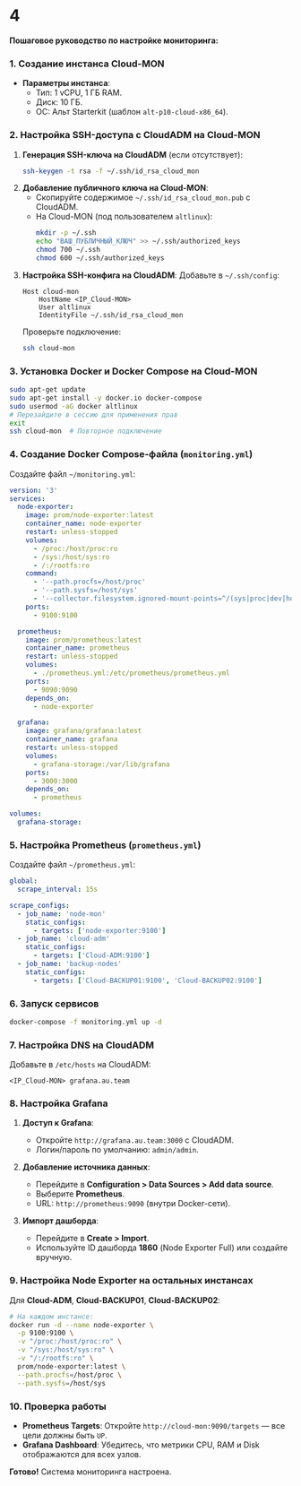 # 4

**Пошаговое руководство по настройке мониторинга:**

### 1. Создание инстанса Cloud-MON
- **Параметры инстанса**:
  - Тип: 1 vCPU, 1 ГБ RAM.
  - Диск: 10 ГБ.
  - ОС: Альт Starterkit (шаблон `alt-p10-cloud-x86_64`).

### 2. Настройка SSH-доступа с CloudADM на Cloud-MON
1. **Генерация SSH-ключа на CloudADM** (если отсутствует):
   ```bash
   ssh-keygen -t rsa -f ~/.ssh/id_rsa_cloud_mon
   ```
2. **Добавление публичного ключа на Cloud-MON**:
   - Скопируйте содержимое `~/.ssh/id_rsa_cloud_mon.pub` с CloudADM.
   - На Cloud-MON (под пользователем `altlinux`):
     ```bash
     mkdir -p ~/.ssh
     echo "ВАШ_ПУБЛИЧНЫЙ_КЛЮЧ" >> ~/.ssh/authorized_keys
     chmod 700 ~/.ssh
     chmod 600 ~/.ssh/authorized_keys
     ```
3. **Настройка SSH-конфига на CloudADM**:
   Добавьте в `~/.ssh/config`:
   ```config
   Host cloud-mon
       HostName <IP_Cloud-MON>
       User altlinux
       IdentityFile ~/.ssh/id_rsa_cloud_mon
   ```
   Проверьте подключение:
   ```bash
   ssh cloud-mon
   ```

### 3. Установка Docker и Docker Compose на Cloud-MON
```bash
sudo apt-get update
sudo apt-get install -y docker.io docker-compose
sudo usermod -aG docker altlinux
# Перезайдите в сессию для применения прав
exit
ssh cloud-mon  # Повторное подключение
```

### 4. Создание Docker Compose-файла (`monitoring.yml`)
Создайте файл `~/monitoring.yml`:
```yaml
version: '3'
services:
  node-exporter:
    image: prom/node-exporter:latest
    container_name: node-exporter
    restart: unless-stopped
    volumes:
      - /proc:/host/proc:ro
      - /sys:/host/sys:ro
      - /:/rootfs:ro
    command:
      - '--path.procfs=/host/proc'
      - '--path.sysfs=/host/sys'
      - '--collector.filesystem.ignored-mount-points=^/(sys|proc|dev|host|etc)($$|/)'
    ports:
      - 9100:9100

  prometheus:
    image: prom/prometheus:latest
    container_name: prometheus
    restart: unless-stopped
    volumes:
      - ./prometheus.yml:/etc/prometheus/prometheus.yml
    ports:
      - 9090:9090
    depends_on:
      - node-exporter

  grafana:
    image: grafana/grafana:latest
    container_name: grafana
    restart: unless-stopped
    volumes:
      - grafana-storage:/var/lib/grafana
    ports:
      - 3000:3000
    depends_on:
      - prometheus

volumes:
  grafana-storage:
```

### 5. Настройка Prometheus (`prometheus.yml`)
Создайте файл `~/prometheus.yml`:
```yaml
global:
  scrape_interval: 15s

scrape_configs:
  - job_name: 'node-mon'
    static_configs:
      - targets: ['node-exporter:9100']
  - job_name: 'cloud-adm'
    static_configs:
      - targets: ['Cloud-ADM:9100']
  - job_name: 'backup-nodes'
    static_configs:
      - targets: ['Cloud-BACKUP01:9100', 'Cloud-BACKUP02:9100']
```

### 6. Запуск сервисов
```bash
docker-compose -f monitoring.yml up -d
```

### 7. Настройка DNS на CloudADM
Добавьте в `/etc/hosts` на CloudADM:
```
<IP_Cloud-MON> grafana.au.team
```

### 8. Настройка Grafana
1. **Доступ к Grafana**:
   - Откройте `http://grafana.au.team:3000` с CloudADM.
   - Логин/пароль по умолчанию: `admin/admin`.

2. **Добавление источника данных**:
   - Перейдите в **Configuration > Data Sources > Add data source**.
   - Выберите **Prometheus**.
   - URL: `http://prometheus:9090` (внутри Docker-сети).

3. **Импорт дашборда**:
   - Перейдите в **Create > Import**.
   - Используйте ID дашборда **1860** (Node Exporter Full) или создайте вручную.

### 9. Настройка Node Exporter на остальных инстансах
Для **Cloud-ADM**, **Cloud-BACKUP01**, **Cloud-BACKUP02**:
```bash
# На каждом инстансе:
docker run -d --name node-exporter \
  -p 9100:9100 \
  -v "/proc:/host/proc:ro" \
  -v "/sys:/host/sys:ro" \
  -v "/:/rootfs:ro" \
  prom/node-exporter:latest \
  --path.procfs=/host/proc \
  --path.sysfs=/host/sys
```

### 10. Проверка работы
- **Prometheus Targets**: Откройте `http://cloud-mon:9090/targets` — все цели должны быть `UP`.
- **Grafana Dashboard**: Убедитесь, что метрики CPU, RAM и Disk отображаются для всех узлов.

**Готово!** Система мониторинга настроена.
